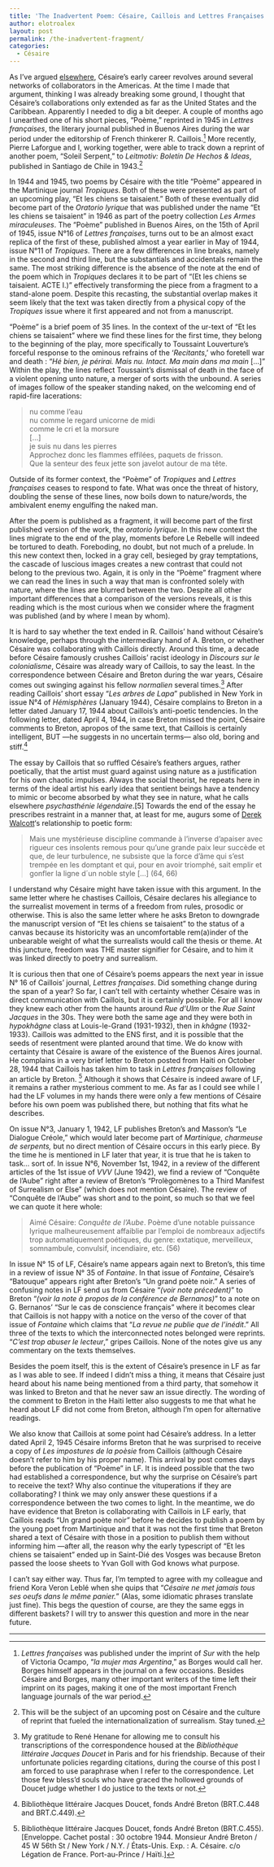 ```yaml
---
title: 'The Inadvertent Poem: Césaire, Caillois and Lettres Françaises'
author: elotroalex
layout: post
permalink: /the-inadvertent-fragment/
categories:
  - Césaire
---
```


As I&#8217;ve argued <a href="https://academiccommons.columbia.edu/catalog/ac%3A152915" target="_blank">elsewhere</a>, Césaire&#8217;s early career revolves around several networks of collaborators in the Americas. At the time I made that argument, thinking I was already breaking some ground, I thought that Césaire&#8217;s collaborations only extended as far as the United States and the Caribbean. Apparently I needed to dig a bit deeper. A couple of months ago I unearthed one of his short pieces, &#8220;Poème,&#8221; reprinted in 1945 in <em>Lettres françaises</em>, the literary journal published in Buenos Aires during the war period under the editorship of French thinkerer R. Caillois.[^1] More recently, Pierre Laforgue and I, working together, were able to track down a reprint of another poem, &#8220;Soleil Serpent,&#8221; to <em>Leitmotiv: Boletín De Hechos & Ideas</em>, published in Santiago de Chile in 1943.[^2]

In 1944 and 1945, two poems by Césaire with the title &#8220;Poème&#8221; appeared in the Martinique journal <em>Tropiques</em>. Both of these were presented as part of an upcoming play, &#8220;Et les chiens se taisaient.&#8221; Both of these eventually did become part of the <em>Oratorio lyrique</em> that was published under the name &#8220;Et les chiens se taisaient&#8221; in 1946 as part of the poetry collection <em>Les Armes miraculeuses</em>. The &#8220;Poème&#8221; published in Buenos Aires, on the 15th of April of 1945, issue N°16 of <em>Lettres françaises</em>, turns out to be an almost exact replica of the first of these, published almost a year earlier in May of 1944, issue N°11 of <em>Tropiques</em>. There are a few differences in line breaks, namely in the second and third line, but the substantials and accidentals remain the same. The most striking difference is the absence of the note at the end of the poem which in <em>Tropiques</em> declares it to be part of &#8220;(Et les chiens se taisaient. ACTE I.)&#8221; effectively transforming the piece from a fragment to a stand-alone poem. Despite this recasting, the substantial overlap makes it seem likely that the text was taken directly from a physical copy of the <em>Tropiques</em> issue where it first appeared and not from a manuscript.


&#8220;Poème&#8221; is a brief poem of 35 lines. In the context of the ur-text of &#8220;Et les chiens se taisaient&#8221; where we find these lines for the first time, they belong to the beginning of the play, more specifically to Toussaint Louverture&#8217;s forceful response to the ominous refrains of the &#8216;*Recitants*,&#8217; who foretell war and death : &#8220;*Hé bien, je périrai. Mais nu. Intact. Ma main dans ma main* [&#8230;]&#8221; Within the play, the lines reflect Toussaint&#8217;s dismissal of death in the face of a violent opening unto nature, a merger of sorts with the unbound. A series of images follow of the speaker standing naked, on the welcoming end of rapid-fire lacerations:

<blockquote>
  <p>
    nu comme l&#8217;eau<br />nu comme le regard unicorne de midi<br />comme le cri et la morsure<br />[&#8230;]<br />je suis nu dans les pierres<br />Approchez donc les flammes effilées, paquets de frisson.<br />Que la senteur des feux jette son javelot autour de ma tête.
  </p>
</blockquote>

Outside of its former context, the &#8220;Poème&#8221; of <em>Tropiques</em> and <em>Lettres françaises</em> ceases to respond to fate. What was once the threat of history, doubling the sense of these lines, now boils down to nature/words, the ambivalent enemy engulfing the naked man.

After the poem is published as a fragment, it will become part of the first published version of the work, the <em>oratorio lyrique</em>. In this new context the lines migrate to the end of the play, moments before Le Rebelle will indeed be tortured to death. Foreboding, no doubt, but not much of a prelude. In this new context then, locked in a gray cell, besieged by gray temptations, the cascade of luscious images creates a new contrast that could not belong to the previous two. Again, it is only in the &#8220;Poème&#8221; fragment where we can read the lines in such a way that man is confronted solely with nature, where the lines are blurred between the two. Despite all other important differences that a comparison of the versions reveals, it is this reading which is the most curious when we consider where the fragment was published (and by where I mean by whom).

It is hard to say whether the text ended in R. Caillois&#8217; hand without Césaire&#8217;s knowledge, perhaps through the intermediary hand of A. Breton, or whether Césaire was collaborating with Caillois directly. Around this time, a decade before Césaire famously crushes Caillois&#8217; racist ideology in <em>Discours sur le colonialisme</em>, Césaire was already wary of Caillois, to say the least. In the correspondence between Césaire and Breton during the war years, Césaire comes out swinging against his fellow <em>normalien</em> several times.[^3] After reading Caillois&#8217; short essay &#8220;<em>Les arbres de Lapa</em>&#8221; published in New York in issue N°4 of <em>Hémisphères</em> (January 1944), Césaire complains to Breton in a letter dated January 17, 1944 about Caillois&#8217;s anti-poetic tendencies. In the following letter, dated April 4, 1944, in case Breton missed the point, Césaire comments to Breton, apropos of the same text, that Caillois is certainly intelligent, BUT —he suggests in no uncertain terms— also old, boring and stiff.[^4]

The essay by Caillois that so ruffled Césaire&#8217;s feathers argues, rather poetically, that the artist must guard against using nature as a justification for his own chaotic impulses. Always the social theorist, he repeats here in terms of the ideal artist his early idea that sentient beings have a tendency to mimic or become absorbed by what they see in nature, what he calls elsewhere <em>psychasthénie légendaire</em>.[5] Towards the end of the essay he prescribes restraint in a manner that, at least for me, augurs some of <a href="{{site.baseurl}}/white-egrets-a-review/"  target="_blank">Derek Walcott</a>&#8216;s relationship to poetic form:

<blockquote>
  <p>
    Mais une mystérieuse discipline commande à l&#8217;inverse d&#8217;apaiser avec rigueur ces insolents remous pour qu&#8217;une grande paix leur succède et que, de leur turbulence, ne subsiste que la force d&#8217;âme qui s&#8217;est trempée en les domptant et qui, pour en avoir triomphé, sait emplir et gonfler la ligne d´un noble style [&#8230;] (64, 66)
  </p>
</blockquote>

I understand why Césaire might have taken issue with this argument. In the same letter where he chastises Caillois, Césaire declares his allegiance to the surrealist movement in terms of a freedom from rules, prosodic or otherwise. This is also the same letter where he asks Breton to downgrade the manuscript version of &#8220;Et les chiens se taisaient&#8221; to the status of a canvas because its historicity was an uncomfortable rem(a)inder of the unbearable weight of what the surrealists would call the thesis or theme. At this juncture, freedom was THE master signifier for Césaire, and to him it was linked directly to poetry and surrealism.

It is curious then that one of Césaire&#8217;s poems appears the next year in issue N° 16 of Caillois&#8217; journal, <em>Lettres françaises</em>. Did something change during the span of a year? So far, I can&#8217;t tell with certainty whether Césaire was in direct communication with Caillois, but it is certainly possible. For all I know they knew each other from the haunts around <em>Rue d&#8217;Ulm</em> or the <em>Rue Saint Jacques</em> in the 30s. They were both the same age and they were both in <em>hypokhâgne</em> class at Louis-le-Grand (1931-1932), then in <em>khâgne</em> (1932-1933). Caillois was admitted to the ENS first, and it is possible that the seeds of resentment were planted around that time. We do know with certainty that Césaire is aware of the existence of the Buenos Aires journal. He complains in a very brief letter to Breton posted from Haiti on October 28, 1944 that Caillois has taken him to task in <em>Lettres françaises</em> following an article by Breton. [^6] Although it shows that Césaire is indeed aware of LF, it remains a rather mysterious comment to me. As far as I could see while I had the LF volumes in my hands there were only a few mentions of Césaire before his own poem was published there, but nothing that fits what he describes.

On issue N°3, January 1, 1942, LF publishes Breton&#8217;s and Masson&#8217;s &#8220;Le Dialogue Créole,&#8221; which would later become part of <em>Martinique, charmeuse de serpents,</em> but no direct mention of Césaire occurs in this early piece. By the time he is mentioned in LF later that year, it is true that he is taken to task&#8230; sort of. In issue N°6, November 1st, 1942, in a review of the different articles of the 1st issue of <em>VVV</em> (June 1942), we find a review of &#8220;Conquête de l&#8217;Aube&#8221; right after a review of Breton&#8217;s &#8220;Prolègomènes to a Third Manifest of Surrealism or Else&#8221; (which does not mention Césaire). The review of &#8220;Conquête de l&#8217;Aube&#8221; was short and to the point, so much so that we feel we can quote it here whole:


<blockquote>
  <p>
    Aimé Césaire: <em>Conquête de l&#8217;Aube</em>. Poème d&#8217;une notable puissance lyrique malheureusement affaiblie par l&#8217;emploi de nombreaux adjectifs trop automatiquement poétiques, du genre: extatique, merveilleux, somnambule, convulsif, incendiaire, etc. (56)
  </p>
</blockquote>

In issue N° 15 of LF, Césaire&#8217;s name appears again next to Breton&#8217;s, this time in a review of issue N° 35 of <em>Fontaine</em>. In that issue of <em>Fontaine</em>, Césaire&#8217;s &#8220;Batouque&#8221; appears right after Breton&#8217;s &#8220;Un grand poète noir.&#8221; A series of confusing notes in LF send us from Césaire &#8220;<em>(voir note précedent)</em>&#8221; to Breton &#8220;<em>(voir la note à propos de la conférence de Bernanos)</em>&#8221; to a note on G. Bernanos&#8217; &#8220;Sur le cas de conscience français&#8221; where it becomes clear that Caillois is not happy with a notice on the verso of the cover of that issue of <em>Fontaine</em> which claims that &#8220;<em>La revue ne publie que de l&#8217;inédit</em>.&#8221; All three of the texts to which the interconnected notes belonged were reprints. &#8220;<em>C&#8217;est trop abuser le lecteur</em>,&#8221; gripes Caillois. None of the notes give us any commentary on the texts themselves.

Besides the poem itself, this is the extent of Césaire&#8217;s presence in LF as far as I was able to see. If indeed I didn&#8217;t miss a thing, it means that Césaire just heard about his name being mentioned from a third party, that somehow it was linked to Breton and that he never saw an issue directly. The wording of the comment to Breton in the Haiti letter also suggests to me that what he heard about LF did not come from Breton, although I&#8217;m open for alternative readings.

We also know that Caillois at some point had Césaire&#8217;s address. In a letter dated April 2, 1945 Césaire informs Breton that he was surprised to receive a copy of <em>Les impostures de la poèsie</em> from Caillois (although Césaire doesn&#8217;t refer to him by his proper name). This arrival by post comes days before the publication of &#8220;Poème&#8221; in LF. It is indeed possible that the two had established a correspondence, but why the surprise on Césaire&#8217;s part to receive the text? Why also continue the vituperations if they are collaborating? I think we may only answer these questions if a correspondence between the two comes to light. In the meantime, we do have evidence that Breton is collaborating with Caillois in LF early, that Caillois reads &#8220;Un grand poète noir&#8221; before he decides to publish a poem by the young poet from Martinique and that it was not the first time that Breton shared a text of Césaire with those in a position to publish them without informing him —after all, the reason why the early typescript of &#8220;Et les chiens se taisaient&#8221; ended up in Saint-Dié des Vosges was because Breton passed the loose sheets to Yvan Goll with God knows what purpose.

I can&#8217;t say either way. Thus far, I&#8217;m tempted to agree with my colleague and friend Kora Veron Leblé when she quips that &#8220;<em>Césaire ne met jamais tous ses oeufs dans le même panier.</em>&#8221; (Alas, some idiomatic phrases translate just fine). This begs the question of course, are they the same eggs in different baskets? I will try to answer this question and more in the near future.




* * *

[^1]: *Lettres françaises* was published under the imprint of *Sur* with the help of Victoria Ocampo, &#8220;*la mujer mas Argentina*,&#8221; as Borges would call her. Borges himself appears in the journal on a few occasions. Besides Césaire and Borges, many other important writers of the time left their imprint on its pages, making it one of the most important French language journals of the war period.

[^2]: This will be the subject of an upcoming post on Césaire and the culture of reprint that fueled the internationalization of surrealism. Stay tuned.

[^3]: My gratitude to René Henane for allowing me to consult his transcriptions of the correspondence housed at the *Bibliothèque littéraire Jacques Doucet* in Paris and for his friendship. Because of their unfortunate policies regarding citations, during the course of this post I am forced to use paraphrase when I refer to the correspondence. Let those few bless&#8217;d souls who have graced the hollowed grounds of Doucet judge whether I do justice to the texts or not.

[^4]: Bibliothèque littéraire Jacques Doucet, fonds André Breton (BRT.C.448 and BRT.C.449).

[^5]: See &#8220;Mimétisme et psychasthénie légendaire,&#8221; *Minotaure*, 7, 1935. On an interesting note, Lacan will borrow this concept from Caillois as one of the building blocks of his theory of the mirror stage.

[^6]: Bibliothèque littéraire Jacques Doucet, fonds André Breton (BRT.C.455). [Enveloppe. Cachet postal : 30 octobre 1944. Monsieur André Breton / 45 W 56th St / New York / N.Y. / États-Unis. Exp. : A. Césaire. c/o Légation de France. Port-au-Prince / Haïti.]